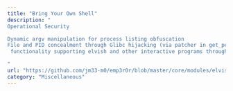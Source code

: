 ```yaml
---
title: "Bring Your Own Shell"
description: "
Operational Security

Dynamic argv manipulation for process listing obfuscation
File and PID concealment through Glibc hijacking (via patcher in get_persistence)
 functionality supporting elvish and other interactive programs through custom modules

"
url: "https://github.com/jm33-m0/emp3r0r/blob/master/core/modules/elvish/config.json"
category: "Miscellaneous"
---
```

